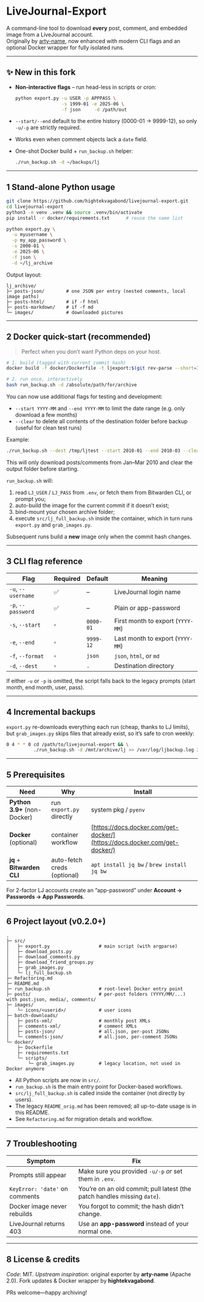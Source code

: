 # LiveJournal-Export

A command-line tool to download **every** post, comment, and embedded image
from a LiveJournal account.  
Originally by [arty-name](https://github.com/arty-name/livejournal-export),
now enhanced with modern CLI flags and an optional Docker wrapper for fully
isolated runs.

---

## ✨ New in this fork

* **Non-interactive flags** – run head-less in scripts or cron:
  ```bash
  python export.py -u USER -p APPPASS \
                   -s 1999-01 -e 2025-06 \
                   -f json     -d /path/out

* `--start/--end` default to the entire history (0000-01 → 9999-12),
  so only `-u/-p` are strictly required.
* Works even when comment objects lack a `date` field.
* One-shot Docker build + `run_backup.sh` helper:

  ```bash
  ./run_backup.sh -d ~/backups/lj
  ```

---

## 1  Stand-alone Python usage

```bash
git clone https://github.com/hightekvagabond/livejournal-export.git
cd livejournal-export
python3 -m venv .venv && source .venv/bin/activate
pip install -r docker/requirements.txt      # reuse the same list

python export.py \
  -u myusername \
  -p my_app_password \
  -s 2000-01 \
  -e 2025-06 \
  -f json \
  -d ~/lj_archive
```

Output layout:

```
lj_archive/
├─ posts-json/        # one JSON per entry (nested comments, local image paths)
├─ posts-html/        # if -f html
├─ posts-markdown/    # if -f md
└─ images/            # downloaded pictures
```

---

## 2  Docker quick-start (recommended)

> Perfect when you don’t want Python deps on your host.

```bash
# 1. build (tagged with current commit hash)
docker build -f docker/Dockerfile -t ljexport:$(git rev-parse --short=12 HEAD) .

# 2. run once, interactively
bash run_backup.sh -d /absolute/path/for/archive
```

You can now use additional flags for testing and development:

- `--start YYYY-MM` and `--end YYYY-MM` to limit the date range (e.g. only download a few months)
- `--clear` to delete all contents of the destination folder before backup (useful for clean test runs)

Example:

```bash
./run_backup.sh --dest /tmp/ljtest --start 2010-01 --end 2010-03 --clear
```

This will only download posts/comments from Jan–Mar 2010 and clear the output folder before starting.

`run_backup.sh` will:

1. read `LJ_USER` / `LJ_PASS` from `.env`, or fetch them from Bitwarden CLI,
   or prompt you;
2. auto-build the image for the current commit if it doesn’t exist;
3. bind-mount your chosen archive folder;
4. execute `src/lj_full_backup.sh` inside the container, which in
   turn runs `export.py` and `grab_images.py`.

Subsequent runs build a **new** image only when the commit hash changes.

---

## 3  CLI flag reference

| Flag               | Required | Default   | Meaning                           |
| ------------------ | -------- | --------- | --------------------------------- |
| `-u`, `--username` | ✅        | –         | LiveJournal login name            |
| `-p`, `--password` | ✅        | –         | Plain or app-password             |
| `-s`, `--start`    | ▫️       | `0000-01` | First month to export (`YYYY-MM`) |
| `-e`, `--end`      | ▫️       | `9999-12` | Last month to export (`YYYY-MM`)  |
| `-f`, `--format`   | ▫️       | `json`    | `json`, `html`, or `md`           |
| `-d`, `--dest`     | ▫️       | `.`       | Destination directory             |

If either `-u` or `-p` is omitted, the script falls back to the legacy prompts
(start month, end month, user, pass).

---

## 4  Incremental backups

`export.py` re-downloads everything each run (cheap, thanks to LJ limits), but
`grab_images.py` skips files that already exist, so it’s safe to cron weekly:

```bash
0 4 * * 0 cd /path/to/livejournal-export && \
          ./run_backup.sh -d /mnt/archive/lj >> /var/log/ljbackup.log 2>&1
```

---

## 5  Prerequisites

| Need                         | Why                         | Install                                                                    |
| ---------------------------- | --------------------------- | -------------------------------------------------------------------------- |
| **Python 3.9+** (non-Docker) | run `export.py` directly    | system pkg / `pyenv`                                                       |
| **Docker** (optional)        | container workflow          | [https://docs.docker.com/get-docker/](https://docs.docker.com/get-docker/) |
| **jq** + **Bitwarden CLI**   | auto-fetch creds (optional) | `apt install jq bw` / `brew install jq bw`                                 |

For 2-factor LJ accounts create an “app-password” under **Account → Passwords → App Passwords**.

---

## 6  Project layout (v0.2.0+)

```
.
├─ src/
│   ├─ export.py                  # main script (with argparse)
│   ├─ download_posts.py
│   ├─ download_comments.py
│   ├─ download_friend_groups.py
│   ├─ grab_images.py
│   └─ lj_full_backup.sh
├─ Refactoring.md
├─ README.md
├─ run_backup.sh                  # root-level Docker entry point
├─ posts/                         # per-post folders (YYYY/MM/...) with post.json, media/, comments/
├─ images/
│   └─ icons/<userid>/            # user icons
├─ batch-downloads/
│   ├─ posts-xml/                 # monthly post XMLs
│   ├─ comments-xml/              # comment XMLs
│   ├─ posts-json/                # all.json, per-post JSONs
│   └─ comments-json/             # all.json, per-comment JSONs
└─ docker/
    ├─ Dockerfile
    ├─ requirements.txt
    └─ scripts/
        └─ grab_images.py         # legacy location, not used in Docker anymore
```

- All Python scripts are now in `src/`.
- `run_backup.sh` is the main entry point for Docker-based workflows.
- `src/lj_full_backup.sh` is called inside the container (not directly by users).
- The legacy `README_orig.md` has been removed; all up-to-date usage is in this README.
- See `Refactoring.md` for migration details and workflow.

---

## 7  Troubleshooting

| Symptom                        | Fix                                                                      |
| ------------------------------ | ------------------------------------------------------------------------ |
| Prompts still appear           | Make sure you provided `-u/-p` *or* set them in `.env`.                  |
| `KeyError: 'date'` on comments | You’re on an old commit; pull latest (the patch handles missing `date`). |
| Docker image never rebuilds    | You forgot to commit; the hash didn’t change.                            |
| LiveJournal returns 403        | Use an **app-password** instead of your normal one.                      |

---

## 8  License & credits

*Code*: MIT.
*Upstream inspiration*: original exporter by **arty-name** (Apache 2.0).
Fork updates & Docker wrapper by **hightekvagabond**.

PRs welcome—happy archiving!


